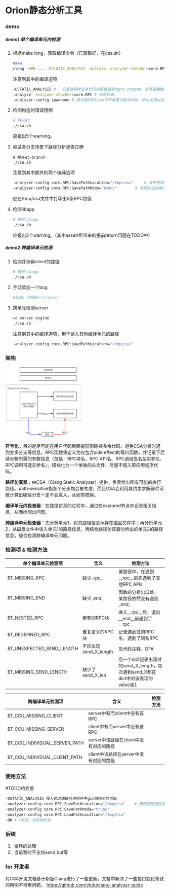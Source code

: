 # Orion静态分析工具

### demo

##### demo1 单个编译单元内检测

1. 根据make long，获取编译命令（已获取好，在csa.sh）

   ```bash
   make
   clang -### ... -DSTATIC_ANALYSIS -analyze -analyzer-checker=core.RPC -analyzer-config ipa=none
   ```

   注意到其中的编译选项

   ```bash
   -DSTATIC_ANALYSIS # 一方面注释掉业务代码中直接使用的gcc pragma，从而避免使用clang时报warning；另一方面使能符号化头文件。
   -analyze -analyzer-checker=core.RPC # 开启检查。
   -analyzer-config ipa=none # 因为我们的case中不需要过程间分析，所以关闭以加速。
   ```

2. 检测构造的错误用例

   ```bash
   # 解开ut
   ./csa.sh
   ```

   应报出5个warning。

3. 尝试多分支场景下路径分析是否正确

   ```shell
   # 解开ut-branch
   ./csa.sh
   ```

   注意到其中额外的两个编译选项

   ```bash
   -analyzer-config core.RPC:SavePathLocation="/tmp/csa"	 # 表明把路径信息写入到/tmp/csa中
   -analyzer-config core.RPC:SavePathMode="trunc"  		 # 表明以追加模式写入
   ```

   应在/tmp/csa文件中打印出5条RPC路径

4. 检测libapp

   ```bash
   # 解开libapp
   ./csa.sh
   ```

   应报出3个warning。（其中assert所带来的提前return问题在TODO中）

##### demo2 跨编译单元检测

 1. 检测并保存client的路径

    ```bash
    # 解开libapp
    ./csa.sh
    ```

 2. 手动添加一个bug

    ```bash
    #比如，注释掉一个recv()
    ```

 3. 跨单元检测server

    ```bash
    cd server_engine
    ./csa.sh
    ```

    注意到其中的编译选项，用于读入其他编译单元的路径

    ```bash
    -analyzer-config core.RPC:LoadPathLocation="/tmp/csa"
    ```



### 架构

<img src="https://github.com/ykdu/llvm-project/blob/master/arch.png" alt="架构" style="zoom:24%;" />

**符号化**：目的是尽可能在用户代码层面提前删除掉多余代码，避免CSA分析时遇到太多分支等信息。RPC函数重定义为仅包含side effect的等价函数，并记录下后续分析所需的参数信息（包括：RPC块名、RPC API名、RPC调用签名型实参名、RPC调用可选实参名）。模块化为一个单独的头文件，尽量不侵入原应用程序代码。

**路径仿真器**：由CSA（Clang Static Analyzer）提供，负责给出所有可能的执行路径。path-sensitive指各个分支均会被考虑，而且CSA会利用其约束求解器尽可能计算出哪些分支一定不会进入，从而剪枝掉。

**编译单元内检查器**：在路径仿真的过程中，通过在explored节点中记录相关信息，从而检测出问题。

**跨编译单元检查器**：先分析单元1，将其路径信息保存在磁盘文件中；再分析单元2，从磁盘文件中读入单元1的路径信息，再结合路径仿真器分析出的单元2的路径信息，综合检测跨编译单元问题。



### 检测项 & 检测方法

| 单个编译单元检测项        | 含义                  | 检测方法                                                     |
| ------------------------- | --------------------- | ------------------------------------------------------------ |
| BT_MISSING_RPC            | 缺少\__rpc__          | 某路径中，在遇到\__rpc__前先遇到了其他RPC APIs               |
| BT_MISSING_END            | 缺少\__end__          | 函数的分析出口处，某路径依然没有遇到\__end__                 |
| BT_NESTED_RPC             | 嵌套的RPC块           | 进入\_\_rpc\_\_后，退出\_\_end\_\_前遇到了\_\_rpc\_\_        |
| BT_REDEFINED_RPC          | 重复定义的RPC块       | 记录遇到过的RPC名，遇到了同名RPC                             |
| BT_UNEXPECTED_SEND_LENGTH | 不应出现send_X_length | 见代码注释，DFA                                              |
| BT_MISSING_SEND_LENGTH    | 缺少了send_X_len      | 用一个dict记录出现过的send_X_length，每次遇到send_X都在dict中对该表项的value减1 |

| 跨编译单元检测项              | 含义                                   | 检测方法 |
| ----------------------------- | -------------------------------------- | -------- |
| BT_CCU_MISSING_CLIENT         | server中有而client中没有该RPC          |          |
| BT_CCU_MISSING_SERVER         | client中有而server中没有该RPC          |          |
| BT_CCU_INDIVIDUAL_SERVER_PATH | server中该路径在client中没有对应的路径 |          |
| BT_CCU_INDIVIDUAL_CLIENT_PATH | client中该路径在server中没有对应的路径 |          |



### 使用方法

#TODO待完善

```bash
-DSTATIC_ANALYSIS 侵入式过滤掉应用程序中gcc强相关的代码
-analyzer-config core.RPC:SavePathLocation="/tmp/csa"	 # 表明把路径信息写入到/tmp/csa中
-analyzer-config core.RPC:SavePathMode="trunc"
-analyzer-config core.RPC:LoadPathLocation="/tmp/csa"
-O0	#（可选）可加快检测
```

### 后续

1. ​	循环的处理
2. ​	当前暂时不支持send buf等

### for 开发者

对CSA开发文档基于新版Clang进行了一些更新，文档中解决了一些接口变化导致的用例不可用问题。 https://github.com/ykdu/clang-analyzer-guide


